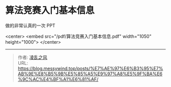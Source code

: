 # 算法竞赛入门基本信息

做的非常认真的一次 PPT

&lt;center&gt;
	&lt;embed src=&#34;/pdf/算法竞赛入门基本信息.pdf&#34; width=&#34;1050&#34; height=&#34;1000&#34;&gt;
&lt;/center&gt;

---

> 作者: [凌乱之风](https://github.com/messywind)  
> URL: https://blog.messywind.top/posts/%E7%AE%97%E6%B3%95%E7%AB%9E%E8%B5%9B%E5%85%A5%E9%97%A8%E5%9F%BA%E6%9C%AC%E4%BF%A1%E6%81%AF/  

